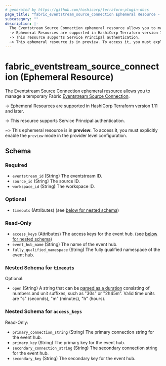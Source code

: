 ```yaml
---
# generated by https://github.com/hashicorp/terraform-plugin-docs
page_title: "fabric_eventstream_source_connection Ephemeral Resource - terraform-provider-fabric"
subcategory: ""
description: |-
  The Eventstream Source Connection ephemeral resource allows you to manage a temporary Fabric Eventstream Source Connection https://learn.microsoft.com/fabric/real-time-intelligence/event-streams/overview.
  -> Ephemeral Resources are supported in HashiCorp Terraform version 1.11 and later.
  -> This resource supports Service Principal authentication.
  ~> This ephemeral resource is in preview. To access it, you must explicitly enable the preview mode in the provider level configuration.
---
```


# fabric_eventstream_source_connection (Ephemeral Resource)

The Eventstream Source Connection ephemeral resource allows you to manage a temporary Fabric [Eventstream Source Connection](https://learn.microsoft.com/fabric/real-time-intelligence/event-streams/overview).

-> Ephemeral Resources are supported in HashiCorp Terraform version 1.11 and later.

-> This resource supports Service Principal authentication.

~> This ephemeral resource is in **preview**. To access it, you must explicitly enable the `preview` mode in the provider level configuration.

<!-- schema generated by tfplugindocs -->
## Schema

### Required

- `eventstream_id` (String) The eventstream ID.
- `source_id` (String) The source ID.
- `workspace_id` (String) The workspace ID.

### Optional

- `timeouts` (Attributes) (see [below for nested schema](#nestedatt--timeouts))

### Read-Only

- `access_keys` (Attributes) The access keys for the event hub. (see [below for nested schema](#nestedatt--access_keys))
- `event_hub_name` (String) The name of the event hub.
- `fully_qualified_namespace` (String) The fully qualified namespace of the event hub.

<a id="nestedatt--timeouts"></a>

### Nested Schema for `timeouts`

Optional:

- `open` (String) A string that can be [parsed as a duration](https://pkg.go.dev/time#ParseDuration) consisting of numbers and unit suffixes, such as "30s" or "2h45m". Valid time units are "s" (seconds), "m" (minutes), "h" (hours).

<a id="nestedatt--access_keys"></a>

### Nested Schema for `access_keys`

Read-Only:

- `primary_connection_string` (String) The primary connection string for the event hub.
- `primary_key` (String) The primary key for the event hub.
- `secondary_connection_string` (String) The secondary connection string for the event hub.
- `secondary_key` (String) The secondary key for the event hub.
